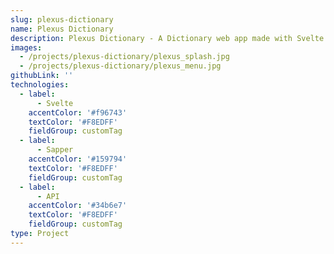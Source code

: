 ```yaml
---
slug: plexus-dictionary
name: Plexus Dictionary
description: Plexus Dictionary - A Dictionary web app made with Svelte - Sapper. Just a dictionary app, might also give an image or an emoji matching the word entered. Can also change the theme or the font of the app.
images:
  - /projects/plexus-dictionary/plexus_splash.jpg
  - /projects/plexus-dictionary/plexus_menu.jpg
githubLink: ''
technologies:
  - label:
      - Svelte
    accentColor: '#f96743'
    textColor: '#F8EDFF'
    fieldGroup: customTag
  - label:
      - Sapper
    accentColor: '#159794'
    textColor: '#F8EDFF'
    fieldGroup: customTag
  - label:
      - API
    accentColor: '#34b6e7'
    textColor: '#F8EDFF'
    fieldGroup: customTag
type: Project
---
```

